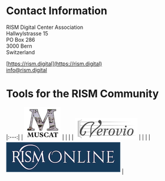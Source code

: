 # Contact Information

RISM Digital Center Association  
Hallwylstrasse 15  
PO Box 286  
3000 Bern  
Switzerland  

[https://rism.digital](https://rism.digital)  
[info@rism.digital](mailto:info@rism.digital)

# Tools for the RISM Community

|:---:|
| [![Muscat](/images/digital-center/muscat.png)](/community/muscat.html) |
| |
| [![Verovio](/images/digital-center/verovio.png)](https://verovio.org) |
| |
| [![RISM Online](/images/digital-center/rism-online.png)](https://rism.online) |
